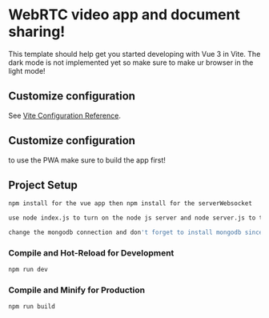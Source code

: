 # WebRTC video app and document sharing!

This template should help get you started developing with Vue 3 in Vite.
The dark mode is not implemented yet so make sure to make ur browser in the light mode!



## Customize configuration

See [Vite Configuration Reference](https://vitejs.dev/config/).

## Customize configuration
to use the PWA make sure to build the app first!

## Project Setup

```sh
npm install for the vue app then npm install for the serverWebsocket
```

```sh
use node index.js to turn on the node js server and node server.js to turn the other one!
```

```sh
change the mongodb connection and don't forget to install mongodb since we're using the local one!
```

### Compile and Hot-Reload for Development

```sh
npm run dev
```

### Compile and Minify for Production

```sh
npm run build
```
